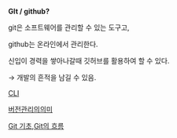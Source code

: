 **GIt / github?**

git은 소프트웨어를 관리할 수 있는 도구고,

github는 온라인에서 관리한다.

신입이 경력을 쌓아나갈때 깃허브를 활용하여 할 수 있다.

→ 개발의 흔적을 남길 수 있음.

[CLI](./12_27/CLI.md)

[버전관리의의미](./12_27/버전관리의의미)

[Git 기초,Git의 흐름](./12_27/Git_기초,Git의_흐름)


